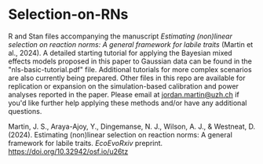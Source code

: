 # Selection-on-RNs
R and Stan files accompanying the manuscript *Estimating (non)linear selection on reaction norms: A general framework for labile traits* (Martin et al., 2024). A detailed starting tutorial for applying the Bayesian mixed effects models proposed in this paper to Gaussian data can be found in the "nls-basic-tutorial.pdf" file. Additional tutorials for more complex scenarios are also currently being prepared. Other files in this repo are available for replication or expansion on the simulation-based calibration and power analyses reported in the paper. Please email at jordan.martin@uzh.ch if you'd like further help applying these methods and/or have any additional questions.

Martin, J. S., Araya-Ajoy, Y., Dingemanse, N. J., Wilson, A. J., & Westneat, D. (2024). Estimating (non)linear selection on reaction norms: A general framework for labile traits. *EcoEvoRxiv* preprint. https://doi.org/10.32942/osf.io/u26tz

